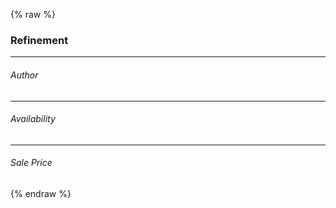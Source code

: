 ---
---

{% raw %}
<style>
#demo .body {
  display: grid;
  grid-template-areas: "demo-aside demo-main";
  grid-template-columns: 1fr 3fr;
  gap: 1rem;
}
#demo .aside {
  grid-area: demo-aside;
}
#demo .main {
  grid-area: demo-main;
}
</style>
<div class="body">
  <div class="aside">
    <h3>Refinement</h3>
    <hr>
    <h6>Author</h6>
    <div id="refinement-list-authors"></div>
    <hr>
    <h6>Availability</h6>
    <div id="refinement-list-availability"></div>
    <hr>
    <h6>Sale Price</h6>
    <div id="price-menu"></div>
  </div>
  <div class="main">
    <div id="search-box" class="ais-SearchBox"></div>
    <div id="hits" class="rows-3"></div>
  </div>
</div>

<script>
const client = new MisoClient();

const search = instantsearch({
  searchClient: client.algoliaClient,
  indexName: '',
});

search.addWidgets([
  instantsearch.widgets.configure({
    hitsPerPage: 6,
  }),
  instantsearch.widgets.refinementList({
    container: '#refinement-list-authors',
    attribute: 'authors',
    limit: 5,
    showMore: true,
  }),
  instantsearch.widgets.refinementList({
    container: '#refinement-list-availability',
    attribute: 'availability',
  }),
  instantsearch.widgets.numericMenu({
    container: '#price-menu',
    attribute: 'sale_price',
    items: [
      { label: 'All' },
      { label: 'Less than $49.99', end: 49.99 },
      { label: 'Between $50 - $99.99', start: 50, end: 99.99 },
      { label: 'More than $100', start: 100 },
    ],
  }),
  instantsearch.widgets.searchBox({
    container: '#search-box',
    autofocus: true,
    searchAsYouType: false,
    showSubmit: true,
  }),
  /*
  instantsearch.connectors.connectAutocomplete((renderOptions, isFirstRender) => {
    console.log(renderOptions, isFirstRender);
  }),
  */
  instantsearch.widgets.infiniteHits({
    container: '#hits',
    templates: {
      item: `
        <div>
          <div class="title">{{ title }}</div>
          <div class="image">
            <img src="{{ cover_image }}">
          </div>
          <div class="footer">\${{ sale_price }}</div>
        </div>
      `,
    },
  }),
]);

search.start();
</script>
{% endraw %}
